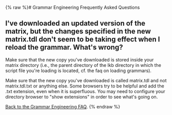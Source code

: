 {% raw %}# Grammar Engineering Frequently Asked Questions

## I've downloaded an updated version of the matrix, but the changes specified in the new matrix.tdl don't seem to be taking effect when I reload the grammar. What's wrong?

Make sure that the new copy you've downloaded is stored inside your
matrix directory (i.e., the parent directory of the lkb directory in
which the script file you're loading is located, cf. the faq on loading
grammars).

Make sure that the new copy you've downloaded is called matrix.tdl and
not matrix.tdl.txt or anything else. Some browsers try to be helpful and
add the .txt extension, even when it is superfluous. You may need to
configure your directory browser to "show extensions" in order to see
what's going on.

[Back to the Grammar Engineering FAQ](https://delph-in.github.io/docs/matrix/GrammarEngineeringFAQ).
<update date omitted for speed>{% endraw %}
